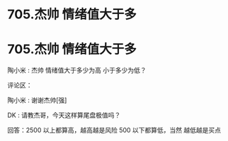 # 705.杰帅 情绪值大于多

# 705.杰帅 情绪值大于多

陶小米 : 杰帅 情绪值大于多少为高 小于多少为低？

评论区：

陶小米 : 谢谢杰帅[强]

DK : 请教杰哥，今天这样算尾盘极值吗？

回答：2500 以上都算高，越高越是风险 500 以下都算低，当然 越低越是买点